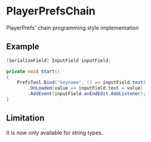 # PlayerPrefsChain
PlayerPrefs' chain programming style implementation

## Example
```C#
[SerializeField] InputField inputField;

private void Start()
{
    PrefsTool.Bind("keyname", () => inputField.text)
        .OnLoaded(value => inputField.text = value)
        .AddEvent(inputField.onEndEdit.AddListener);
}
```

## Limitation
It is now only available for string types.
